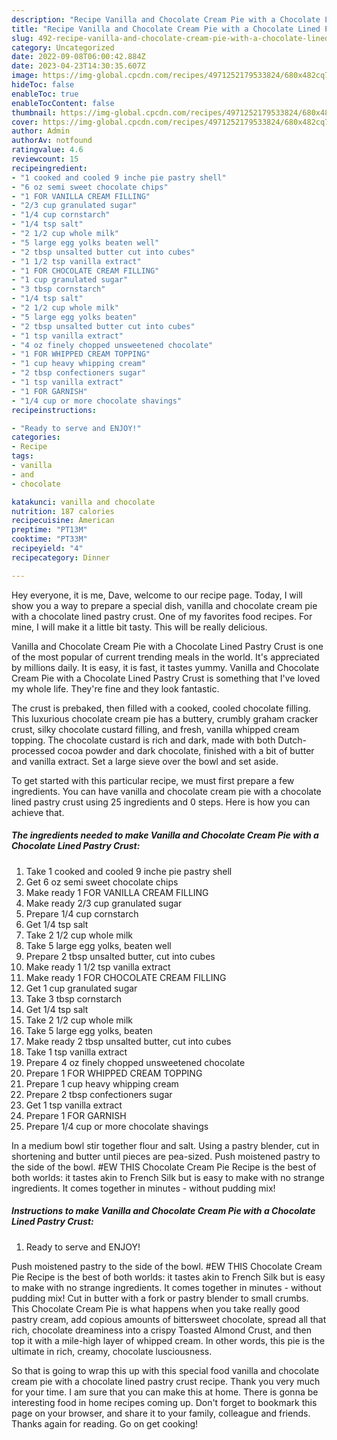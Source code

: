 ```yaml
---
description: "Recipe Vanilla and Chocolate Cream Pie with a Chocolate Lined Pastry Crust the Delicious}"
title: "Recipe Vanilla and Chocolate Cream Pie with a Chocolate Lined Pastry Crust the Delicious}"
slug: 492-recipe-vanilla-and-chocolate-cream-pie-with-a-chocolate-lined-pastry-crust-the-delicious
category: Uncategorized
date: 2022-09-08T06:00:42.884Z
date: 2023-04-23T14:30:35.607Z
image: https://img-global.cpcdn.com/recipes/4971252179533824/680x482cq70/vanilla-and-chocolate-cream-pie-with-a-chocolate-lined-pastry-crust-recipe-main-photo.jpg
hideToc: false
enableToc: true
enableTocContent: false
thumbnail: https://img-global.cpcdn.com/recipes/4971252179533824/680x482cq70/vanilla-and-chocolate-cream-pie-with-a-chocolate-lined-pastry-crust-recipe-main-photo.jpg
cover: https://img-global.cpcdn.com/recipes/4971252179533824/680x482cq70/vanilla-and-chocolate-cream-pie-with-a-chocolate-lined-pastry-crust-recipe-main-photo.jpg
author: Admin
authorAv: notfound
ratingvalue: 4.6
reviewcount: 15
recipeingredient:
- "1 cooked and cooled 9 inche pie pastry shell"
- "6 oz semi sweet chocolate chips"
- "1 FOR VANILLA CREAM FILLING"
- "2/3 cup granulated sugar"
- "1/4 cup cornstarch"
- "1/4 tsp salt"
- "2 1/2 cup whole milk"
- "5 large egg yolks beaten well"
- "2 tbsp unsalted butter cut into cubes"
- "1 1/2 tsp vanilla extract"
- "1 FOR CHOCOLATE CREAM FILLING"
- "1 cup granulated sugar"
- "3 tbsp cornstarch"
- "1/4 tsp salt"
- "2 1/2 cup whole milk"
- "5 large egg yolks beaten"
- "2 tbsp unsalted butter cut into cubes"
- "1 tsp vanilla extract"
- "4 oz finely chopped unsweetened chocolate"
- "1 FOR WHIPPED CREAM TOPPING"
- "1 cup heavy whipping cream"
- "2 tbsp confectioners sugar"
- "1 tsp vanilla extract"
- "1 FOR GARNISH"
- "1/4 cup or more chocolate shavings"
recipeinstructions:

- "Ready to serve and ENJOY!"
categories:
- Recipe
tags:
- vanilla
- and
- chocolate

katakunci: vanilla and chocolate 
nutrition: 187 calories
recipecuisine: American
preptime: "PT13M"
cooktime: "PT33M"
recipeyield: "4"
recipecategory: Dinner

---
```



Hey everyone, it is me, Dave, welcome to our recipe page. Today, I will show you a way to prepare a special dish, vanilla and chocolate cream pie with a chocolate lined pastry crust. One of my favorites food recipes. For mine, I will make it a little bit tasty. This will be really delicious.

Vanilla and Chocolate Cream Pie with a Chocolate Lined Pastry Crust is one of the most popular of current trending meals in the world. It's appreciated by millions daily. It is easy, it is fast, it tastes yummy. Vanilla and Chocolate Cream Pie with a Chocolate Lined Pastry Crust is something that I've loved my whole life. They're fine and they look fantastic.

The crust is prebaked, then filled with a cooked, cooled chocolate filling. This luxurious chocolate cream pie has a buttery, crumbly graham cracker crust, silky chocolate custard filling, and fresh, vanilla whipped cream topping. The chocolate custard is rich and dark, made with both Dutch-processed cocoa powder and dark chocolate, finished with a bit of butter and vanilla extract. Set a large sieve over the bowl and set aside.


To get started with this particular recipe, we must first prepare a few ingredients. You can have vanilla and chocolate cream pie with a chocolate lined pastry crust using 25 ingredients and 0 steps. Here is how you can achieve that.

<!--inarticleads1-->

##### The ingredients needed to make Vanilla and Chocolate Cream Pie with a Chocolate Lined Pastry Crust:

1. Take 1 cooked and cooled 9 inche pie pastry shell
1. Get 6 oz semi sweet chocolate chips
1. Make ready 1 FOR VANILLA CREAM FILLING
1. Make ready 2/3 cup granulated sugar
1. Prepare 1/4 cup cornstarch
1. Get 1/4 tsp salt
1. Take 2 1/2 cup whole milk
1. Take 5 large egg yolks, beaten well
1. Prepare 2 tbsp unsalted butter, cut into cubes
1. Make ready 1 1/2 tsp vanilla extract
1. Make ready 1 FOR CHOCOLATE CREAM FILLING
1. Get 1 cup granulated sugar
1. Take 3 tbsp cornstarch
1. Get 1/4 tsp salt
1. Take 2 1/2 cup whole milk
1. Take 5 large egg yolks, beaten
1. Make ready 2 tbsp unsalted butter, cut into cubes
1. Take 1 tsp vanilla extract
1. Prepare 4 oz finely chopped unsweetened chocolate
1. Prepare 1 FOR WHIPPED CREAM TOPPING
1. Prepare 1 cup heavy whipping cream
1. Prepare 2 tbsp confectioners sugar
1. Get 1 tsp vanilla extract
1. Prepare 1 FOR GARNISH
1. Prepare 1/4 cup or more chocolate shavings


In a medium bowl stir together flour and salt. Using a pastry blender, cut in shortening and butter until pieces are pea-sized. Push moistened pastry to the side of the bowl. #EW THIS Chocolate Cream Pie Recipe is the best of both worlds: it tastes akin to French Silk but is easy to make with no strange ingredients. It comes together in minutes - without pudding mix! 

<!--inarticleads2-->

##### Instructions to make Vanilla and Chocolate Cream Pie with a Chocolate Lined Pastry Crust:


1. Ready to serve and ENJOY!

Push moistened pastry to the side of the bowl. #EW THIS Chocolate Cream Pie Recipe is the best of both worlds: it tastes akin to French Silk but is easy to make with no strange ingredients. It comes together in minutes - without pudding mix! Cut in butter with a fork or pastry blender to small crumbs. This Chocolate Cream Pie is what happens when you take really good pastry cream, add copious amounts of bittersweet chocolate, spread all that rich, chocolate dreaminess into a crispy Toasted Almond Crust, and then top it with a mile-high layer of whipped cream. In other words, this pie is the ultimate in rich, creamy, chocolate lusciousness. 

So that is going to wrap this up with this special food vanilla and chocolate cream pie with a chocolate lined pastry crust recipe. Thank you very much for your time. I am sure that you can make this at home. There is gonna be interesting food in home recipes coming up. Don't forget to bookmark this page on your browser, and share it to your family, colleague and friends. Thanks again for reading. Go on get cooking!
